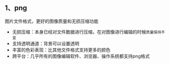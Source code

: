 ## 1、png

图片文件格式，更好的图像质量和无损压缩功能

- 无损压缩：本身已经对文件数据进行压缩，在对图像进行编辑的时候`质量保持不变`
- 支持透明通道：背景可以设置透明
- 丰富的色彩表现：比其他文件格式支持更多的颜色
- 跨平台：几乎所有的图像编辑软件、浏览器、操作系统都支持png格式